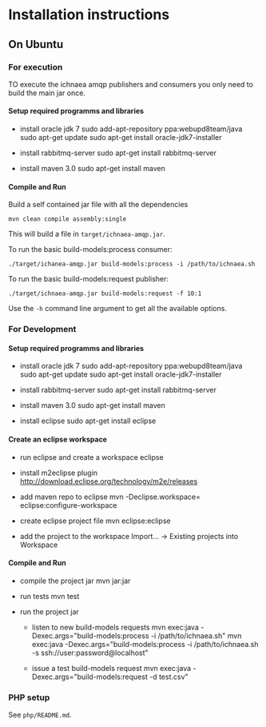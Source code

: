 Installation instructions
=========================

On Ubuntu
---------

### For execution

TO execute the ichnaea amqp publishers and consumers you only need to build the
main jar once.

#### Setup required programms and libraries

* install oracle jdk 7
    sudo add-apt-repository ppa:webupd8team/java
    sudo apt-get update
    sudo apt-get install oracle-jdk7-installer

* install rabbitmq-server
    sudo apt-get install rabbitmq-server

* install maven 3.0
    sudo apt-get install maven

#### Compile and Run

Build a self contained jar file with all the dependencies

    mvn clean compile assembly:single

This will build a file in `target/ichnaea-amqp.jar`.

To run the basic build-models:process consumer:

    ./target/ichanea-amqp.jar build-models:process -i /path/to/ichnaea.sh

To run the basic build-models:request publisher:

    ./target/ichnaea-amqp.jar build-models:request -f 10:1

Use the `-h` command line argument to get all the available options.

### For Development

#### Setup required programms and libraries

* install oracle jdk 7
    sudo add-apt-repository ppa:webupd8team/java
    sudo apt-get update
    sudo apt-get install oracle-jdk7-installer

* install rabbitmq-server
    sudo apt-get install rabbitmq-server

* install maven 3.0
    sudo apt-get install maven

* install eclipse
    sudo apt-get install eclipse

#### Create an eclipse workspace
    
* run eclipse and create a workspace
    eclipse

* install m2eclipse plugin
    http://download.eclipse.org/technology/m2e/releases
    
* add maven repo to eclipse
    mvn -Declipse.workspace=<path-to-eclipse-workspace> eclipse:configure-workspace

* create eclipse project file
    mvn eclipse:eclipse

* add the project to the workspace
    Import... -> Existing projects into Workspace
   
#### Compile and Run

* compile the project jar
    mvn jar:jar
    
* run tests
    mvn test    

* run the project jar

    * listen to new build-models requests
    mvn exec:java -Dexec.args="build-models:process -i /path/to/ichnaea.sh"
    mvn exec:java -Dexec.args="build-models:process -i /path/to/ichnaea.sh -s ssh://user:password@localhost"
    
    * issue a test build-models request
    mvn exec:java -Dexec.args="build-models:request -d test.csv"

### PHP setup

See `php/README.md`.


